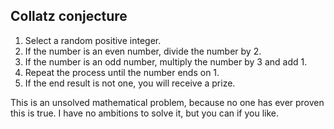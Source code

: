 ## Collatz conjecture

1. Select a random positive integer.
2. If the number is an even number, divide the number by 2.
3. If the number is an odd number, multiply the number by 3 and add 1.
4. Repeat the process until the number ends on 1.
5. If the end result is not one, you will receive a prize.  

This is an unsolved mathematical problem, 
because no one has ever proven this is true.
I have no ambitions to solve it, but you can if you like.
